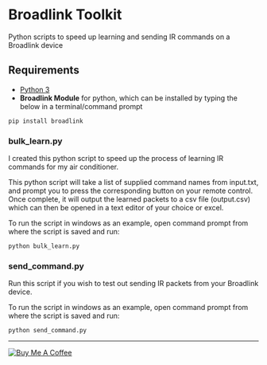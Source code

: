 
# Broadlink Toolkit

Python scripts to speed up learning and sending IR commands on a Broadlink device

## Requirements
* [Python 3](https://www.python.org/downloads/)
* **Broadlink Module** for python, which can be installed by typing the below in a terminal/command prompt
```
pip install broadlink
```

### bulk_learn.py
I created this python script to speed up the process of learning IR commands for my air conditioner.

This python script will take a list of supplied command names from input.txt, and prompt you to press the corresponding button on your remote control. Once complete, it will output the learned packets to a csv file (output.csv) which can then be opened in a text editor of your choice or excel.

To run the script in windows as an example, open command prompt from where the script is saved and run:
```
python bulk_learn.py
```

### send_command.py
Run this script if you wish to test out sending IR packets from your Broadlink device.

To run the script in windows as an example, open command prompt from where the script is saved and run:
```
python send_command.py
```

<hr>

<a href="https://www.buymeacoffee.com/so3n" target="_blank"><img src="https://www.buymeacoffee.com/assets/img/custom_images/orange_img.png" alt="Buy Me A Coffee" style="height: auto !important;width: auto !important;" ></a>
